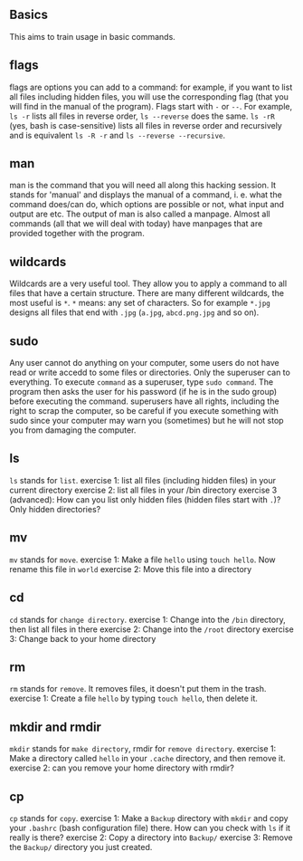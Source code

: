 ## Basics
This aims to train usage in basic commands.

## flags
flags are options you can add to a command: for example, if you want to list all files including hidden files, you will use the corresponding flag (that you will find in the manual of the program). Flags start with `-` or `--`. For example, `ls -r` lists all files in reverse order, `ls --reverse` does the same. `ls -rR` (yes, bash is case-sensitive) lists all files in reverse order and recursively and is equivalent `ls -R -r` and `ls --reverse --recursive`. 

## man
man is the command that you will need all along this hacking session. It stands for 'manual' and displays the manual of a command, i. e. what the command does/can do, which options are possible or not, what input and output are etc. The output of man is also called a manpage.
Almost all commands (all that we will deal with today) have manpages that are provided together with the program. 

## wildcards
Wildcards are a very useful tool. They allow you to apply a command to all files that have a certain structure. There are many different wildcards, the most useful is `*`. `*` means: any set of characters. So for example `*.jpg` designs all files that end with `.jpg` (`a.jpg`, `abcd.png.jpg` and so on). 

## sudo
Any user cannot do anything on your computer, some users do not have read or write accedd to some files or directories. Only the superuser can to everything. To execute `command` as a superuser, type `sudo command`. The program then asks the user for his password (if he is in the sudo group) before executing the command. superusers have all rights, including the right to scrap the computer, so be careful if you execute something with sudo since your computer may warn you (sometimes) but he will not stop you from damaging the computer. 

## ls
`ls` stands for `list`.
exercise 1: list all files (including hidden files) in your current directory
exercise 2: list all files in your /bin directory
exercise 3 (advanced): How can you list only hidden files (hidden files start with `.`)? Only hidden directories?

## mv
`mv` stands for `move`. 
exercise 1: Make a file `hello` using `touch hello`. Now rename this file in `world`
exercise 2: Move this file into a directory

## cd
`cd` stands for `change directory`. 
exercise 1: Change into the `/bin` directory, then list all files in there
exercise 2: Change into the `/root` directory
exercise 3: Change back to your home directory

## rm
`rm` stands for `remove`. It removes files, it doesn't put them in the trash. 
exercise 1: Create a file `hello` by typing `touch hello`, then delete it. 

## mkdir and rmdir
`mkdir` stands for `make directory`, rmdir for `remove directory`. 
exercise 1: Make a directory called `hello` in your `.cache` directory, and then remove it. 
exercise 2: can you remove your home directory with rmdir?

## cp
`cp` stands for `copy`. 
exercise 1: Make a `Backup` directory with `mkdir` and copy your `.bashrc` (bash configuration file) there. How can you check with `ls` if it really is there? 
exercise 2: Copy a directory into `Backup/`
exercise 3: Remove the `Backup/` directory you just created. 




